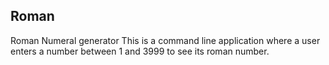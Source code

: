 ## Roman
 Roman Numeral generator
 This is a command line application where a user enters a number between 1 and 3999 to see its roman number.
